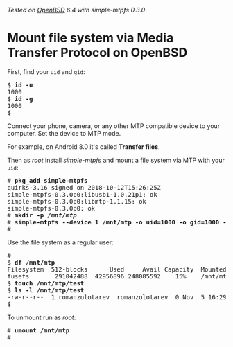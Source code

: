 _Tested on [OpenBSD](/openbsd/) 6.4 with simple-mtpfs 0.3.0_

# Mount file system via Media Transfer Protocol on OpenBSD


First, find your `uid` and `gid`:

<pre>
$ <b>id -u</b>
1000
$ <b>id -g</b>
1000
$
</pre>

Connect your phone, camera, or any other MTP compatible device to your computer.
Set the device to MTP mode.

For example, on Android 8.0 it's called **Transfer files**.

Then as _root_ install _simple-mtpfs_ and mount a file system via MTP with your `uid`:

<pre>
# <b>pkg_add simple-mtpfs</b>
quirks-3.16 signed on 2018-10-12T15:26:25Z
simple-mtpfs-0.3.0p0:libusb1-1.0.21p1: ok
simple-mtpfs-0.3.0p0:libmtp-1.1.15: ok
simple-mtpfs-0.3.0p0: ok
# <b>mkdir -p <i>/mnt/mtp</i></b>
# <b>simple-mtpfs --device 1 /mnt/mtp -o uid=1000 -o gid=1000 -o allow_other</b>
#
</pre>

Use the file system as a regular user:

<pre>
#
$ <b>df /mnt/mtp</b>
Filesystem  512-blocks      Used     Avail Capacity  Mounted on
fusefs       291042488  42956896 248085592    15%    /mnt/mtp
$ <b>touch /mnt/mtp/test</b>
$ <b>ls -l /mnt/mtp/test</b>
-rw-r--r--  1 romanzolotarev  romanzolotarev  0 Nov  5 16:29 /mnt/mnt/test
$
</pre>

To unmount run as _root_:

<pre>
# <b>umount /mnt/mtp</b>
#
</pre>
